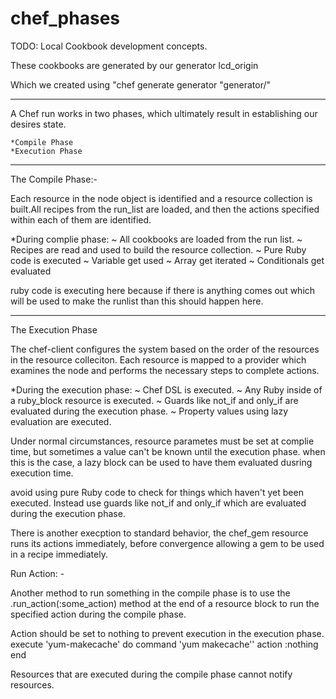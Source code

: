 # chef_phases

TODO: Local Cookbook development concepts.

These cookbooks are generated by our generator lcd_origin

Which we created using "chef generate generator "generator/<name>"

---------------------------------------------------------------

A Chef run works in two phases, which ultimately result in establishing our desires state.

	*Compile Phase
	*Execution Phase

------------------------------------------------------------

The Compile Phase:- 

Each resource in the node object is identified and a resource collection is built.All recipes from the run_list are loaded, and then the actions specified within  each of them are identified.

*During complie phase:
	~ All cookbooks are loaded from the run list.
	~ Recipes are read and used to build the resource collection.
	~ Pure Ruby code is executed
		~ Variable get used
		~ Array get iterated
		~ Conditionals get evaluated

ruby code is executing here because if there is anything comes out which will be used to make the runlist than this should happen here.
______________________________________________________________

The Execution Phase

The chef-client configures the system based on the order of the resources in the resource colleciton. Each resource is mapped to a provider which examines  the node and performs the necessary steps to complete actions.

*During the execution phase:
	~ Chef DSL is executed.
	~ Any Ruby inside of a ruby_block resource is executed.
	~ Guards like not_if and only_if are evaluated during the execution phase.
	~ Property values using lazy evaluation are executed.

Under normal circumstances, resource parametes must be set at complie time, but sometimes a value can't be known until the execution phase. when this is the case, a lazy block can be used to have them evaluated dusring execution time.

avoid using pure Ruby code to check for things which haven't yet been executed. Instead use guards like not_if and only_if which are evaluated during the execution phase.

There is another execption to standard behavior, the chef_gem resource runs its actions immediately, before convergence allowing a gem to be used in a recipe immediately.


Run Action: -

Another method to run something in the compile phase is to use the .run_action(:some_action) method at the end of a resource block to run the specified action during the compile phase.

Action should be set to nothing to prevent execution in the execution phase.
	execute 'yum-makecache' do
	  command 'yum makecache''
	  action :nothing
	end 

Resources that are executed during the compile phase cannot notify resources.

